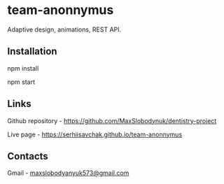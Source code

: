 # team-anonnymus

Adaptive design, animations, REST API.

## Installation

npm install

npm start

## Links

Github repository - https://github.com/MaxSlobodynuk/dentistry-project

Live page - https://serhiisavchak.github.io/team-anonnymus

## Contacts

Gmail - maxslobodyanyuk573@gmail.com